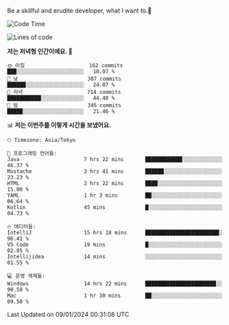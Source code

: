Be a skillful and erudite developer, what I want to.👶

<!--START_SECTION:waka-->
![Code Time](http://img.shields.io/badge/Code%20Time-407%20hrs%2049%20mins-blue)

![Lines of code](https://img.shields.io/badge/%EC%A0%80%EB%8A%94%20%EC%97%AC%ED%83%9C%EA%B9%8C%EC%A7%80%20-755.1%20thousand%20%EC%A4%84%EC%9D%98%20%EC%BD%94%EB%93%9C%EB%A5%BC%20%EC%9E%91%EC%84%B1%ED%96%88%EC%96%B4%EC%9A%94.-blue)

**저는 저녁형 인간이에요. 🦉** 

```text
🌞 아침                     162 commits         ███░░░░░░░░░░░░░░░░░░░░░░   10.07 % 
🌆 낮　                     387 commits         ██████░░░░░░░░░░░░░░░░░░░   24.07 % 
🌃 저녁                     714 commits         ███████████░░░░░░░░░░░░░░   44.40 % 
🌙 밤　                     345 commits         █████░░░░░░░░░░░░░░░░░░░░   21.46 % 
```


📊 **저는 이번주를 이렇게 시간을 보냈어요.** 

```text
🕑︎ Timezone: Asia/Tokyo

💬 프로그래밍 언어들: 
Java                     7 hrs 22 mins       ████████████░░░░░░░░░░░░░   46.37 % 
Mustache                 3 hrs 41 mins       ██████░░░░░░░░░░░░░░░░░░░   23.23 % 
HTML                     2 hrs 22 mins       ████░░░░░░░░░░░░░░░░░░░░░   15.00 % 
YAML                     1 hr 3 mins         ██░░░░░░░░░░░░░░░░░░░░░░░   06.64 % 
Kotlin                   45 mins             █░░░░░░░░░░░░░░░░░░░░░░░░   04.73 % 

🔥 에디터들: 
IntelliJ                 15 hrs 18 mins      ████████████████████████░   96.41 % 
VS Code                  19 mins             █░░░░░░░░░░░░░░░░░░░░░░░░   02.05 % 
Intellijidea             14 mins             ░░░░░░░░░░░░░░░░░░░░░░░░░   01.55 % 

💻 운영 체제들: 
Windows                  14 hrs 22 mins      ███████████████████████░░   90.50 % 
Mac                      1 hr 30 mins        ██░░░░░░░░░░░░░░░░░░░░░░░   09.50 % 
```


 Last Updated on 09/01/2024 00:31:08 UTC
<!--END_SECTION:waka-->
